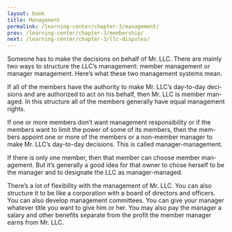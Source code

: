 ```yaml
---
layout: book
title: Management
permalink: /learning-center/chapter-3/management/
prev: /learning-center/chapter-3/membership/
next: /learning-center/chapter-3/llc-disputes/
---
```


Some­one has to make the deci­sions on behalf of Mr. LLC. There are mainly two ways to struc­ture the LLC’s man­age­ment: mem­ber man­age­ment or man­ager man­age­ment. Here’s what these two man­age­ment sys­tems mean.

If all of the mem­bers have the author­ity to make Mr. LLC’s day-to-day deci­sions and are autho­rized to act on his behalf, then Mr. LLC is mem­ber man­aged. In this struc­ture all of the mem­bers gen­er­ally have equal man­age­ment rights.

If one or more mem­bers don’t want man­age­ment respon­si­bil­ity or if the mem­bers want to limit the power of some of its mem­bers, then the mem­bers appoint one or more of the mem­bers or a non-member man­ager to make Mr. LLC’s day-to-day deci­sions. This is called manager-management.

If there is only one mem­ber, then that mem­ber can choose mem­ber man­age­ment. But it’s gen­er­ally a good idea for that owner to chose her­self to be the man­ager and to des­ig­nate the LLC as manager-managed.

There’s a lot of flex­i­bil­ity with the man­age­ment of Mr. LLC. You can also struc­ture it to be like a cor­po­ra­tion with a board of direc­tors and offi­cers. You can also develop man­age­ment com­mit­tees. You can give your man­ager what­ever title you want to give him or her. You may also pay the man­ager a salary and other ben­e­fits sep­a­rate from the profit the mem­ber man­ager earns from Mr. LLC.